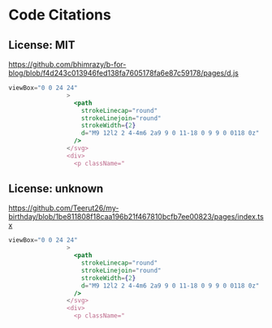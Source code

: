 # Code Citations

## License: MIT

<https://github.com/bhimrazy/b-for-blog/blob/f4d243c013946fed138fa7605178fa6e87c59178/pages/d.js>

```jsx
viewBox="0 0 24 24"
                >
                  <path
                    strokeLinecap="round"
                    strokeLinejoin="round"
                    strokeWidth={2}
                    d="M9 12l2 2 4-4m6 2a9 9 0 11-18 0 9 9 0 0118 0z"
                  />
                </svg>
                <div>
                  <p className="
```


## License: unknown

<https://github.com/Teerut26/my-birthday/blob/1be811808f18caa196b21f467810bcfb7ee00823/pages/index.tsx>

```jsx
viewBox="0 0 24 24"
                >
                  <path
                    strokeLinecap="round"
                    strokeLinejoin="round"
                    strokeWidth={2}
                    d="M9 12l2 2 4-4m6 2a9 9 0 11-18 0 9 9 0 0118 0z"
                  />
                </svg>
                <div>
                  <p className="
```

